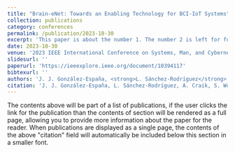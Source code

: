 ```yaml
---
title: "Brain-eNet: Towards an Enabling Technology for BCI-IoT Systems"
collection: publications
category: conferences
permalink: /publication/2023-10-30
excerpt: 'This paper is about the number 1. The number 2 is left for future work.'
date: 2023-10-30
venue: '2023 IEEE International Conference on Systems, Man, and Cybernetics (SMC), Honolulu, Oahu, HI, USA, 2023, pp. 3073-3078'
slidesurl: ''
paperurl: 'https://ieeexplore.ieee.org/document/10394117'
bibtexurl: ''
authors: 'J. J. González-España, <strong>L. Sánchez-Rodríguez</strong>, A. Craik, S. Wong, J. Feng and J. L. Contreras-Vidal'
citation: 'J. J. González-España, L. Sánchez-Rodríguez, A. Craik, S. Wong, J. Feng and J. L. Contreras-Vidal, "Brain-eNet: Towards an Enabling Technology for BCI-IoT Systems," 2023 IEEE International Conference on Systems, Man, and Cybernetics (SMC), Honolulu, Oahu, HI, USA, 2023, pp. 3073-3078, doi: 10.1109/SMC53992.2023.10394117.'
---
```

The contents above will be part of a list of publications, if the user clicks the link for the publication than the contents of section will be rendered as a full page, allowing you to provide more information about the paper for the reader. When publications are displayed as a single page, the contents of the above "citation" field will automatically be included below this section in a smaller font.
